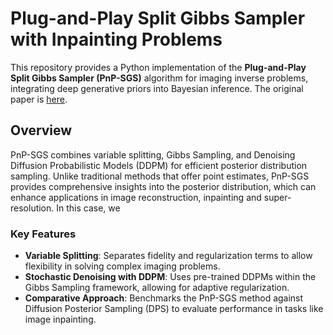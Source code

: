 # Plug-and-Play Split Gibbs Sampler with Inpainting Problems

This repository provides a Python implementation of the **Plug-and-Play Split Gibbs Sampler (PnP-SGS)** algorithm for imaging inverse problems, integrating deep generative priors into Bayesian inference. The original paper is [here](https://arxiv.org/pdf/2304.11134).

## Overview

PnP-SGS combines variable splitting, Gibbs Sampling, and Denoising Diffusion Probabilistic Models (DDPM) for efficient posterior distribution sampling. Unlike traditional methods that offer point estimates, PnP-SGS provides comprehensive insights into the posterior distribution, which can enhance applications in image reconstruction, inpainting and super-resolution.
In this case, we

### Key Features
- **Variable Splitting**: Separates fidelity and regularization terms to allow flexibility in solving complex imaging problems.
- **Stochastic Denoising with DDPM**: Uses pre-trained DDPMs within the Gibbs Sampling framework, allowing for adaptive regularization.
- **Comparative Approach**: Benchmarks the PnP-SGS method against Diffusion Posterior Sampling (DPS) to evaluate performance in tasks like image inpainting.


